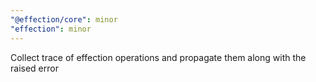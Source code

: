 ```yaml
---
"@effection/core": minor
"effection": minor
---
```


Collect trace of effection operations and propagate them along with the raised error
